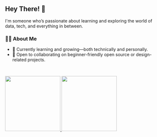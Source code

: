 ## Hey There! 🧍  
I'm someone who’s passionate about learning and exploring the world of data, tech, and everything in between.

### 🧑‍💻 About Me

- 🔭 Currently learning and growing—both technically and personally.
- 🤝 Open to collaborating on beginner-friendly open source or design-related projects.

<br>
<p align="left">
<a href="https://github.com/penuliscode">
  <img height="180em" src="https://github-readme-stats-eight-theta.vercel.app/api?username=penuliscode&show_icons=true&theme=algolia&include_all_commits=true&count_private=true"/>
  <img height="180em" src="https://github-readme-stats-eight-theta.vercel.app/api/top-langs/?username=penuliscode&layout=compact&theme=algolia"/>
</a>
</p>

